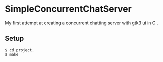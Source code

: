 # SimpleConcurrentChatServer
My first attempt at creating a concurrent chatting server with gtk3 ui in C .

## Setup
```
$ cd project.
$ make
```
